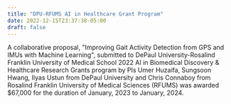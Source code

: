 ```yaml
---
title: "DPU-RFUMS AI in Healthcare Grant Program"
date: 2022-12-15T23:37:38-05:00
draft: false
---
```

A collaborative proposal, "Improving Gait Activity Detection from GPS and IMUs with Machine Learning", submitted to DePaul University-Rosalind Franklin University of Medical School 2022 AI in Biomedical Discovery & Healthcare Research Grants program by PIs Umer Huzaifa, Sungsoon Hwang, Ilyas Ustun from DePaul University and Chris Connaboy from Rosalind Franklin University of Medical Sciences (RFUMS) was awarded $67,000 for the duration of January, 2023 to January, 2024. 
